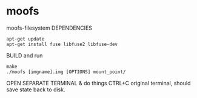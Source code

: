 # moofs
moofs-filesystem
DEPENDENCIES
```
apt-get update
apt-get install fuse libfuse2 libfuse-dev
```
BUILD and run
```
make
./moofs [imgname].img [OPTIONS] mount_point/
```
OPEN SEPARATE TERMINAL & do things
CTRL+C original terminal, should save state back to disk.
